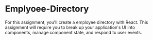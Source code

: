 # Emplyoee-Directory

For this assignment, you'll create a employee directory with React. This assignment will require you to break up your application's UI into components, manage component state, and respond to user events.

